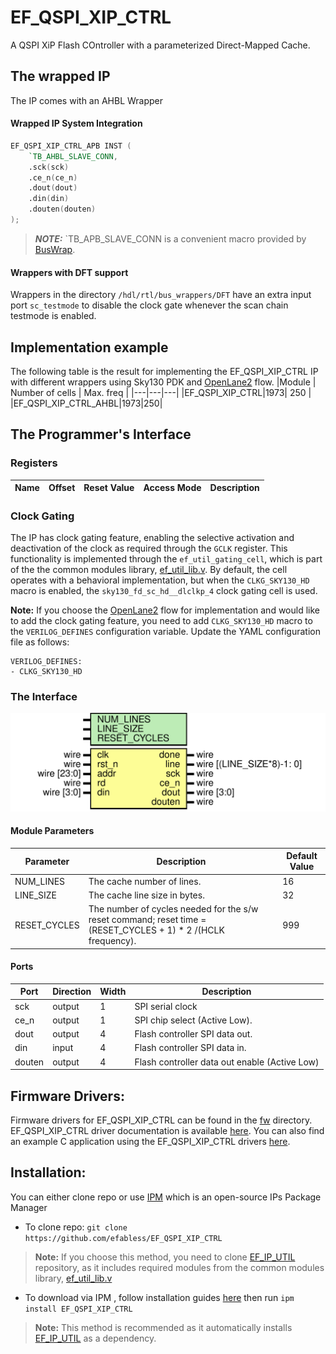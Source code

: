 # EF_QSPI_XIP_CTRL

A QSPI XiP Flash COntroller with a parameterized Direct-Mapped Cache.
## The wrapped IP


 The IP comes with an AHBL Wrapper

#### Wrapped IP System Integration

```verilog
EF_QSPI_XIP_CTRL_APB INST (
	`TB_AHBL_SLAVE_CONN,
	.sck(sck)
	.ce_n(ce_n)
	.dout(dout)
	.din(din)
	.douten(douten)
);
```
> **_NOTE:_** `TB_APB_SLAVE_CONN is a convenient macro provided by [BusWrap](https://github.com/efabless/BusWrap/tree/main).
#### Wrappers with DFT support
Wrappers in the directory ``/hdl/rtl/bus_wrappers/DFT`` have an extra input port ``sc_testmode`` to disable the clock gate whenever the scan chain testmode is enabled.

## Implementation example  

The following table is the result for implementing the EF_QSPI_XIP_CTRL IP with different wrappers using Sky130 PDK and [OpenLane2](https://github.com/efabless/openlane2) flow.
|Module | Number of cells | Max. freq |
|---|---|---|
|EF_QSPI_XIP_CTRL|1973| 250 |
|EF_QSPI_XIP_CTRL_AHBL|1973|250|
## The Programmer's Interface


### Registers

|Name|Offset|Reset Value|Access Mode|Description|
|---|---|---|---|---|

### Clock Gating
The IP has clock gating feature, enabling the selective activation and deactivation of the clock as required through the ``GCLK`` register. This functionality is implemented through the ``ef_util_gating_cell``, which is part of the the common modules library, [ef_util_lib.v](https://github.com/efabless/EF_IP_UTIL/blob/main/hdl/ef_util_lib.v). By default, the cell operates with a behavioral implementation, but when the ``CLKG_SKY130_HD`` macro is enabled, the ``sky130_fd_sc_hd__dlclkp_4`` clock gating cell is used.

**Note:** If you choose the [OpenLane2](https://github.com/efabless/openlane2) flow for implementation and would like to add the clock gating feature, you need to add ``CLKG_SKY130_HD`` macro to the ``VERILOG_DEFINES`` configuration variable. Update the YAML configuration file as follows: 
```
VERILOG_DEFINES:
- CLKG_SKY130_HD
```

### The Interface 

<img src="docs/_static/EF_QSPI_XIP_CTRL.svg" width="600"/>

#### Module Parameters 

|Parameter|Description|Default Value|
|---|---|---|
|NUM_LINES|The cache number of lines.|16|
|LINE_SIZE|The cache line size in bytes.|32|
|RESET_CYCLES|The number of cycles needed for the s/w reset command; reset time = (RESET_CYCLES + 1) * 2 /(HCLK frequency).|999|

#### Ports 

|Port|Direction|Width|Description|
|---|---|---|---|
|sck|output|1|SPI serial clock|
|ce_n|output|1|SPI chip select (Active Low).|
|dout|output|4|Flash controller SPI data out.|
|din|input|4|Flash controller SPI data in.|
|douten|output|4|Flash controller data out enable (Active Low)|
## Firmware Drivers:
Firmware drivers for EF_QSPI_XIP_CTRL can be found in the [fw](https://github.com/efabless/EF_QSPI_XIP_CTRL/tree/main/fw) directory. EF_QSPI_XIP_CTRL driver documentation  is available [here](https://github.com/efabless/EF_QSPI_XIP_CTRL/blob/main/fw/README.md).
You can also find an example C application using the EF_QSPI_XIP_CTRL drivers [here]().
## Installation:
You can either clone repo or use [IPM](https://github.com/efabless/IPM) which is an open-source IPs Package Manager
* To clone repo:
```git clone https://github.com/efabless/EF_QSPI_XIP_CTRL```
> **Note:** If you choose this method, you need to clone [EF_IP_UTIL](https://github.com/efabless/EF_IP_UTIL.git) repository, as it includes required modules from the common modules library, [ef_util_lib.v](https://github.com/efabless/EF_IP_UTIL/blob/main/hdl/ef_util_lib.v)
* To download via IPM , follow installation guides [here](https://github.com/efabless/IPM/blob/main/README.md) then run 
```ipm install EF_QSPI_XIP_CTRL```
> **Note:** This method is recommended as it automatically installs [EF_IP_UTIL](https://github.com/efabless/EF_IP_UTIL.git) as a dependency.
